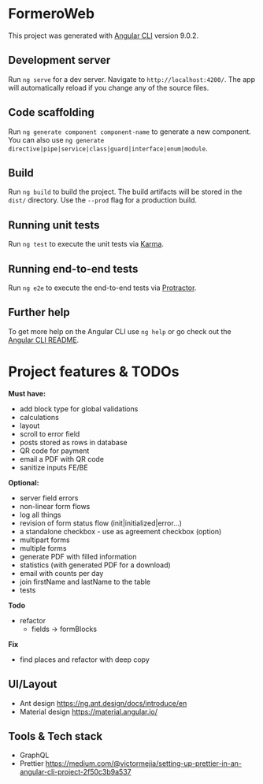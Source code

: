 # FormeroWeb

This project was generated with [Angular CLI](https://github.com/angular/angular-cli) version 9.0.2.

## Development server

Run `ng serve` for a dev server. Navigate to `http://localhost:4200/`. The app will automatically reload if you change any of the source files.

## Code scaffolding

Run `ng generate component component-name` to generate a new component. You can also use `ng generate directive|pipe|service|class|guard|interface|enum|module`.

## Build

Run `ng build` to build the project. The build artifacts will be stored in the `dist/` directory. Use the `--prod` flag for a production build.

## Running unit tests

Run `ng test` to execute the unit tests via [Karma](https://karma-runner.github.io).

## Running end-to-end tests

Run `ng e2e` to execute the end-to-end tests via [Protractor](http://www.protractortest.org/).

## Further help

To get more help on the Angular CLI use `ng help` or go check out the [Angular CLI README](https://github.com/angular/angular-cli/blob/master/README.md).

# Project features & TODOs

**Must have:**
* add block type for global validations
* calculations
* layout
* scroll to error field
* posts stored as rows in database
* QR code for payment
* email a PDF with QR code
* sanitize inputs FE/BE

**Optional:**
* server field errors
* non-linear form flows
* log all things
* revision of form status flow (init|initialized|error...)
* a standalone checkbox - use as agreement checkbox (option)
* multipart forms
* multiple forms
* generate PDF with filled information
* statistics (with generated PDF for a download)
* email with counts per day
* join firstName and lastName to the table 
* tests

**Todo**
* refactor
    - fields -> formBlocks

**Fix**
* find places and refactor with deep copy 

## UI/Layout
* Ant design https://ng.ant.design/docs/introduce/en
* Material design https://material.angular.io/

## Tools & Tech stack
* GraphQL
* Prettier https://medium.com/@victormejia/setting-up-prettier-in-an-angular-cli-project-2f50c3b9a537
